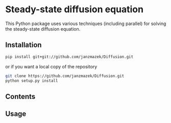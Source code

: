# Steady-state diffusion equation
This Python package uses various techniques (including parallel) for solving the
steady-state diffusion equation.

## Installation
```bash
pip install git+git://github.com/janzmazek/Diffusion.git
```
or if you want a local copy of the repository
```bash
git clone https://github.com/janzmazek/Diffusion.git
python setup.py install
```

## Contents


## Usage
